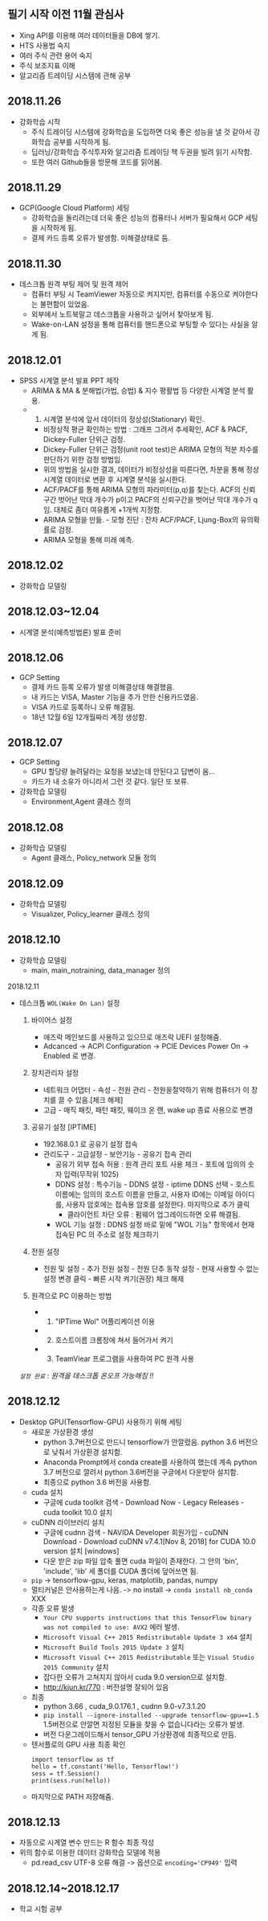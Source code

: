 필기 시작 이전 11월 관심사
---
* Xing API를 이용해 여러 데이터들을 DB에 쌓기.
* HTS 사용법 숙지
* 여러 주식 관련 용어 숙지
* 주식 보조지표 이해
* 알고리즘 트레이딩 시스템에 관해 공부

2018.11.26
---
* 강화학습 시작
    * 주식 트레이딩 시스템에 강화학습을 도입하면 더욱 좋은 성능을 낼 것 같아서 강화학습 공부를 시작하게 됨.
    * 딥러닝/강화학습 주식투자와 알고리즘 트레이딩 책 두권을 빌려 읽기 시작함. 
    * 또한 여러 Github들을 방문해 코드를 읽어봄.

2018.11.29
-----
* GCP(Google Cloud Platform) 세팅
    * 강화학습을 돌리려는데 더욱 좋은 성능의 컴퓨터나 서버가 필요해서 GCP 세팅을 시작하게 됨.
    * 결제 카드 등록 오류가 발생함. 미해결상태로 둠.

2018.11.30
---
* 데스크톱 원격 부팅 제어 및 원격 제어
    * 컴퓨터 부팅 시 TeamViewer 자동으로 켜지지만, 컴퓨터를 수동으로 켜야한다는 불편함이 있었음.
    * 외부에서 노트북말고 데스크톱을 사용하고 싶어서 찾아보게 됨.    
    * Wake-on-LAN 설정을 통해 컴퓨터를 핸드폰으로 부팅할 수 있다는 사실을 알게 됨.

2018.12.01
---
* SPSS 시계열 분석 발표 PPT 제작
    * ARIMA & MA & 분해법(가법, 승법) & 지수 평활법 등 다양한 시계열 분석 활용.
    * 1. 시계열 분석에 앞서 데이터의 정상성(Stationary) 확인.
        + 비정상적 평균 확인하는 방법 : 그래프 그려서 추세확인, ACF & PACF, Dickey-Fuller 단위근 검정.
        + Dickey-Fuller 단위근 검정(unit root test)은 ARIMA 모형의 적분 차수를 판단하기 위한 검정 방법임.
        + 위의 방법을 실시한 결과, 데이터가 비정상성을 따른다면, 차분을 통해 정상 시계열 데이터로 변환 후 시계열 분석을 실시한다.
        + ACF/PACF를 통해 ARIMA 모형의 파라미터(p,q)를 찾는다. ACF의 신뢰구간 벗어난 막대 개수가 p이고 PACF의 신뢰구간을 벗어난 막대 개수가 q임. 대체로 좀더 여유롭게 +1개씩 지정함. 
        + ARIMA 모형을 만듦. - 모형 진단 : 잔차 ACF/PACF, Ljung-Box의 유의확률로 검정.
        + ARIMA 모형을 통해 미래 예측. 

2018.12.02
---
* 강화학습 모델링

2018.12.03~12.04
---
* 시계열 분석(예측방법론) 발표 준비

2018.12.06
---
* GCP Setting
    * 결제 카드 등록 오류가 발생 미해결상태 해결했음.
    * 내 카드는 VISA, Master 기능을 추가 안한 신용카드였음.
    * VISA 카드로 등록하니 오류 해결됨. 
    * 18년 12월 6일 12개월짜리 계정 생성함.

2018.12.07
---
* GCP Setting
    * GPU 할당량 늘려달라는 요청을 보냈는데 안된다고 답변이 옴...
    * 카드가 내 소유가 아니라서 그런 것 같다. 일단 또 보류.
* 강화학습 모델링
    * Environment,Agent 클래스 정의


2018.12.08
---
* 강화학습 모델링
    * Agent 클래스, Policy_network 모듈 정의

2018.12.09
---
* 강화학습 모델링
    * Visualizer, Policy_learner 클래스 정의

2018.12.10
---
* 강화학습 모델링
    * main, main_notraining, data_manager 정의 

2018.12.11
* 데스크톱 `WOL(Wake On Lan)` 설정
    1. 바이어스 설정
        + 애즈락 메인보드를 사용하고 있으므로 애즈락 UEFI 설정해줌.
        + Adcanced -> ACPI Configuration -> PCIE Devices Power On -> Enabled 로 변경.
    2. 장치관리자 설정
        + 네트워크 어댑터 - 속성 - 전원 관리 -  전원을절약하기 위해 컴퓨터가 이 장치를 끌 수 있음.[체크 해제]
        + 고급 - 매직 패킷, 패턴 패킷, 웨이크 온 랜, wake up 종료 사용으로 변경
    3. 공유기 설정 [IPTIME]
        + 192.168.0.1 로 공유기 설정 접속
        + 관리도구 - 고급설정 - 보안기능 - 공유기 접속 관리
          + 공유기 외부 접속 허용 : 원격 관리 포트 사용 체크 - 포트에 임의의 숫자 입력(무작위 1025)
          + DDNS 설정 : 특수기능 - DDNS 설정 - iptime DDNS 선택 - 호스트 이름에는 임의의 호스트 이름을 만들고, 사용자 ID에는 이메일 아이디를, 사용자 암호에는 접속용 암호를 설정한다. 마지막으로 추가 클릭
            + 클라이언트 차단 오류 : 펌웨어 업그레이드하면 오류 해결됨.
          + WOL 기능 설정 : DDNS 설정 바로 밑에 "WOL 기능" 항목에서 현재 접속된 PC 의 주소로 설정 체크하기
    4. 전원 설정
        + 전원 및 설정 - 추가 전원 설정 - 전원 단추 동작 설정 - 현재 사용할 수 없는 설정 변경 클릭 - 빠른 시작 켜기(권장) 체크 해제
    
    5. 원격으로 PC 이용하는 방법
        + 1. "IPTime Wol" 어플리케이션 이용
        + 2. 호스트이름 크롬창에 쳐서 들어가서 켜기
        + 3. TeamViear 프로그램을 사용하여 PC 원격 사용
    
    *`설정 완료` : 원격을 데스크톱 온오프 가능해짐 !!*

2018.12.12
---
* Desktop GPU(Tensorflow-GPU) 사용하기 위해 세팅
    * 새로운 가상환경 생성
        * python 3.7버전으로 만드니 tensorflow가 안깔렸음. python 3.6 버전으로 낮춰서 가상환경 설치함.
        * Anaconda Prompt에서 conda create를 사용하여 했는데 계속 python 3.7 버전으로 깔려서 python 3.6버전을 구글에서 다운받아 설치함.
        * 최종으로 python 3.6 버전을 사용함.
    * cuda 설치
        * 구글에 cuda toolkit 검색 - Download Now - Legacy Releases - cuda toolkit 10.0 설치
    * cuDNN 라이브러리 설치
        * 구글에 cudnn 검색 - NAVIDA Developer 회원가입 - cuDNN Download - Download cuDNN v7.4.1[Nov 8, 2018] for CUDA 10.0 version 설치 [windows]  
        * 다운 받은 zip 파일 압축 풀면 cuda 파일이 존재한다. 그 안의 'bin', 'include', 'lib' 세 폴더를 CUDA 폴더에 덮어쓰면 됨.
    * `pip` -> tensorflow-gpu, keras, matplotlib, pandas, numpy
    * 멀티커널은 안사용하는게 나음. -> no install -> `conda install nb_conda` XXX
    * 각종 오류 발생
        * `Your CPU supports instructions that this TensorFlow binary was not compiled to use: AVX2` 에러 발생.
        *  `Microsoft Visual C++ 2015 Redistributable Update 3 x64` 설치
        * `Microsoft Build Tools 2015 Update 3` 설치
        * `Microsoft Visual C++ 2015 Redistributable` 또는 `Visual Studio 2015 Community` 설치
        * 잡다한 오류가 고쳐지지 않아서 cuda 9.0 version으로 설치함.
        * http://kjun.kr/770 : 버전설명 잘되어 있음
    * 최종
        * python 3.66 , cuda_9.0.176.1 , cudnn 9.0-v7.3.1.20
        * `pip install --ignore-installed --upgrade tensorflow-gpu==1.5` 1.5버전으로 안깔면 지정된 모듈을 찾을 수 없습니다라는 오류가 발생.
        * 버전 다운그레이드해서 tensor_GPU 가상환경에 최종적으로 만듬.  
    * 텐서플로의 GPU 사용 최종 확인
        ```
        import tensorflow as tf
        hello = tf.constant('Hello, Tensorflow!')
        sess = tf.Session()
        print(sess.run(hello))
        ```
    * 마지막으로 PATH 저장해줌.

2018.12.13
----
* 자동으로 시계열 변수 만드는 R 함수 최종 작성
* 위의 함수로 이용한 데이터 강화학습 모델에 적용
    * pd.read_csv UTF-8 오류 해결 -> 옵션으로 `encoding='CP949'` 입력

2018.12.14~2018.12.17
----
* 학교 시험 공부
